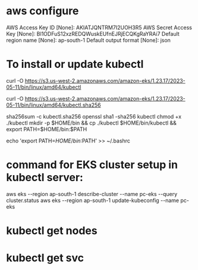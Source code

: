 # aws configure
AWS Access Key ID [None]: AKIATJQNTRM7I2UOH3R5
AWS Secret Access Key [None]: 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
Default region name [None]: ap-south-1
Default output format [None]: json

# To install or update kubectl

curl -O https://s3.us-west-2.amazonaws.com/amazon-eks/1.23.17/2023-05-11/bin/linux/amd64/kubectl

curl -O https://s3.us-west-2.amazonaws.com/amazon-eks/1.23.17/2023-05-11/bin/linux/amd64/kubectl.sha256

sha256sum -c kubectl.sha256
openssl sha1 -sha256 kubectl
chmod +x ./kubectl
mkdir -p $HOME/bin && cp ./kubectl $HOME/bin/kubectl && export PATH=$HOME/bin:$PATH

echo 'export PATH=$HOME/bin:$PATH' >> ~/.bashrc

# command for EKS cluster setup in kubectl server: 

aws eks --region ap-south-1 describe-cluster --name pc-eks --query cluster.status
aws eks --region ap-south-1 update-kubeconfig --name pc-eks

# kubectl get nodes

# kubectl get svc

